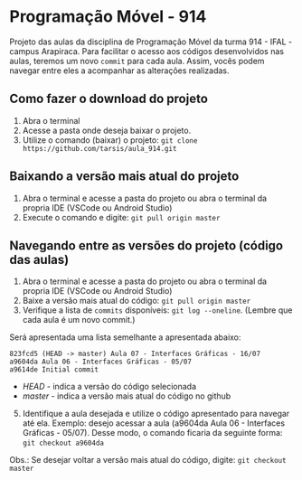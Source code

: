 # **Programação Móvel - 914**

Projeto das aulas da disciplina de Programação Móvel da turma 914 - IFAL - campus Arapiraca.
Para facilitar o acesso aos códigos desenvolvidos nas aulas, teremos um novo `commit` para cada aula. Assim, vocês podem navegar entre eles a acompanhar as alterações realizadas.
</br>

## **Como fazer o download do projeto**

1. Abra o terminal
2. Acesse a pasta onde deseja baixar o projeto.
3. Utilize o comando (baixar) o projeto: `git clone https://github.com/tarsis/aula_914.git`
   </br>

## **Baixando a versão mais atual do projeto**

1. Abra o terminal e acesse a pasta do projeto ou abra o terminal da propria IDE (VSCode ou Android Studio)
2. Execute o comando e digite: `git pull origin master`
   </br>

## **Navegando entre as versões do projeto (código das aulas)**

1. Abra o terminal e acesse a pasta do projeto ou abra o terminal da propria IDE (VSCode ou Android Studio)
2. Baixe a versão mais atual do código: `git pull origin master`
3. Verifique a lista de `commits` disponíveis: `git log --oneline`. (Lembre que cada aula é um novo commit.)

Será apresentada uma lista semelhante a apresentada abaixo:

```shell
823fcd5 (HEAD -> master) Aula 07 - Interfaces Gráficas - 16/07
a9604da Aula 06 - Interfaces Gráficas - 05/07
a9614de Initial commit
```

- *HEAD* - indica a versão do código selecionada
- *master* - indica a versão mais atual do código no github

5. Identifique a aula desejada e utilize o código apresentado para navegar até ela. Exemplo: desejo acessar a aula (a9604da Aula 06 - Interfaces Gráficas - 05/07). Desse modo, o comando ficaria da seguinte forma: `git checkout a9604da`

Obs.: Se desejar voltar a versão mais atual do código, digite: `git checkout master`
